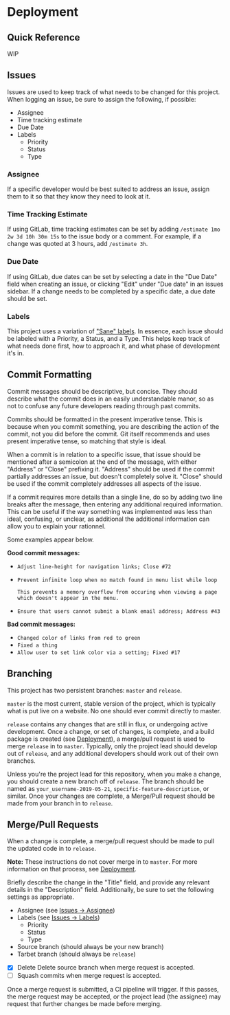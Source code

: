 # Deployment

## Quick Reference

WIP

## Issues

Issues are used to keep track of what needs to be changed for this project. When logging an issue, be sure to assign the following, if possible:

- Assignee
- Time tracking estimate
- Due Date
- Labels
  - Priority
  - Status
  - Type

### Assignee

If a specific developer would be best suited to address an issue, assign them to it so that they know they need to look at it.

### Time Tracking Estimate

If using GitLab, time tracking estimates can be set by adding `/estimate 1mo 2w 3d 10h 30m 15s` to the issue body or a comment. For example, if a change was quoted at 3 hours, add `/estimate 3h`.

### Due Date

If using GitLab, due dates can be set by selecting a date in the "Due Date" field when creating an issue, or clicking "Edit" under "Due date" in an issues sidebar. If a change needs to be completed by a specific date, a due date should be set.

### Labels

This project uses a variation of ["Sane" labels](https://medium.com/@dave_lunny/sane-github-labels-c5d2e6004b63). In essence, each issue should be labeled with a Priority, a Status, and a Type. This helps keep track of what needs done first, how to approach it, and what phase of development it's in.

## Commit Formatting

Commit messages should be descriptive, but concise. They should describe what the commit does in an easily understandable manor, so as not to confuse any future developers reading through past commits.

Commits should be formatted in the present imperative tense. This is because when you commit something, you are describing the action of the commit, not you did before the commit. Git itself recommends and uses present imperative tense, so matching that style is ideal.

When a commit is in relation to a specific issue, that issue should be mentioned after a semicolon at the end of the message, with either "Address" or "Close" prefixing it. "Address" should be used if the commit partially addresses an issue, but doesn't completely solve it. "Close" should be used if the commit completely addresses all aspects of the issue.

If a commit requires more details than a single line, do so by adding two line breaks after the message, then entering any additional required information. This can be useful if the way something was implemented was less than ideal, confusing, or unclear, as additional the additional information can allow you to explain your rationnel.

Some examples appear below.

**Good commit messages:**

- `Adjust line-height for navigation links; Close #72`
- ```
  Prevent infinite loop when no match found in menu list while loop

  This prevents a memory overflow from occuring when viewing a page which doesn't appear in the menu.
  ```
- `Ensure that users cannot submit a blank email address; Address #43`

**Bad commit messages:**

- `Changed color of links from red to green`
- `Fixed a thing`
- `Allow user to set link color via a setting; Fixed #17`

## Branching

This project has two persistent branches: `master` and `release`.

`master` is the most current, stable version of the project, which is typically what is put live on a website. No one should ever commit directly to master.

`release` contains any changes that are still in flux, or undergoing active development. Once a change, or set of changes, is complete, and a build package is created (see [Deployment](deployment.md#distribution-releases)), a merge/pull request is used to merge `release` in to `master`. Typically, only the project lead should develop out of `release`, and any additional developers should work out of their own branches.

Unless you're the project lead for this repository, when you make a change, you should create a new branch off of `release`. The branch should be named as `your_username-2019-05-21`, `specific-feature-description`, or similar. Once your changes are complete, a Merge/Pull request should be made from your branch in to `release`.

## Merge/Pull Requests

When a change is complete, a merge/pull request should be made to pull the updated code in to `release`.

**Note:** These instructions do not cover merge in to `master`. For more information on that process, see [Deployment](deployment.md#distribution-releases).

Briefly describe the change in the "Title" field, and provide any relevant details in the "Description" field. Additionally, be sure to set the following settings as appropriate.

- Assignee (see [Issues &rarr; Assignee](#assignee))
- Labels (see [Issues &rarr; Labels](#labels))
  - Priority
  - Status
  - Type
- Source branch (should always be your new branch)
- Tarbet branch (should always be `release`)
- [x] Delete Delete source branch when merge request is accepted.
- [ ] Squash commits when merge request is accepted.

Once a merge request is submitted, a CI pipeline will trigger. If this passes, the merge request may be accepted, or the project lead (the assignee) may request that further changes be made before merging.
